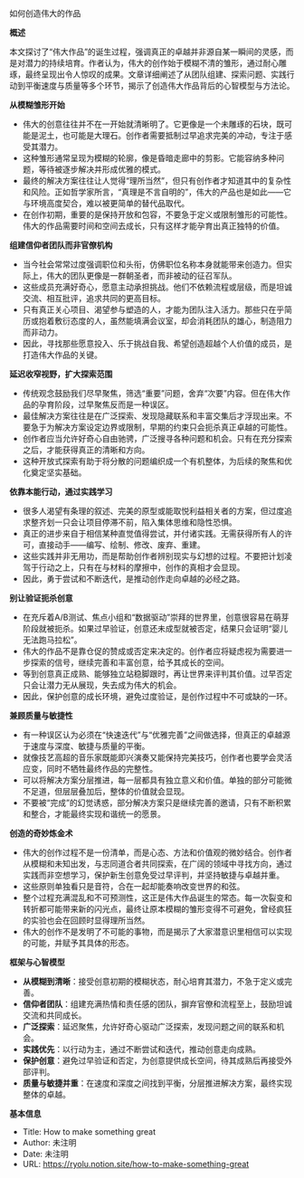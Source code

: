 如何创造伟大的作品

  

**概述**

  

本文探讨了“伟大作品”的诞生过程，强调真正的卓越并非源自某一瞬间的灵感，而是对潜力的持续培育。作者认为，伟大的创作始于模糊不清的雏形，通过耐心雕琢，最终呈现出令人惊叹的成果。文章详细阐述了从团队组建、探索问题、实践行动到平衡速度与质量等多个环节，揭示了创造伟大作品背后的心智模型与方法论。

  

**从模糊雏形开始**

- 伟大的创意往往并不在一开始就清晰明了。它更像是一个未雕琢的石块，既可能是泥土，也可能是大理石。创作者需要抵制过早追求完美的冲动，专注于感受其潜力。
- 这种雏形通常呈现为模糊的轮廓，像是昏暗走廊中的剪影。它能容纳多种问题，等待被逐步解决并形成优雅的模式。
- 最终的解决方案往往让人觉得“理所当然”，但只有创作者才知道其中的复杂性和风险。正如哲学家所言，“真理是不言自明的”，伟大的产品也是如此——它与环境高度契合，难以被更简单的替代品取代。
- 在创作初期，重要的是保持开放和包容，不要急于定义或限制雏形的可能性。伟大的作品需要时间和空间去成长，只有这样才能孕育出真正独特的价值。

  

**组建信仰者团队而非官僚机构**

- 当今社会常常过度强调职位和头衔，仿佛职位名称本身就能带来创造力。但实际上，伟大的团队更像是一群朝圣者，而非被动的征召军队。
- 这些成员充满好奇心，愿意主动承担挑战。他们不依赖流程或层级，而是坦诚交流、相互批评，追求共同的更高目标。
- 只有真正关心项目、渴望参与塑造的人，才能为团队注入活力。那些只在乎简历或抱着敷衍态度的人，虽然能填满会议室，却会消耗团队的雄心，制造阻力而非动力。
- 因此，寻找那些愿意投入、乐于挑战自我、希望创造超越个人价值的成员，是打造伟大作品的关键。

  

**延迟收窄视野，扩大探索范围**

- 传统观念鼓励我们尽早聚焦，筛选“重要”问题，舍弃“次要”内容。但在伟大作品的孕育阶段，过早聚焦反而是一种误区。
- 最佳解决方案往往是在广泛探索、发现隐藏联系和丰富交集后才浮现出来。不要急于为解决方案设定边界或限制，早期的约束只会扼杀真正卓越的可能性。
- 创作者应当允许好奇心自由驰骋，广泛搜寻各种问题和机会。只有在充分探索之后，才能获得真正的清晰和方向。
- 这种开放式探索有助于将分散的问题编织成一个有机整体，为后续的聚焦和优化奠定坚实基础。

  

**依靠本能行动，通过实践学习**

- 很多人渴望有条理的叙述、完美的原型或能取悦利益相关者的方案，但过度追求整齐划一只会让项目停滞不前，陷入集体思维和隐性恐惧。
- 真正的进步来自于相信某种直觉值得尝试，并付诸实践。无需获得所有人的许可，直接动手——编写、绘制、修改、废弃、重建。
- 这些实践并非无用功，而是帮助创作者辨别现实与幻想的过程。不要把计划凌驾于行动之上，只有在与材料的摩擦中，创作的真相才会显现。
- 因此，勇于尝试和不断迭代，是推动创作走向卓越的必经之路。

  

**别让验证扼杀创意**

- 在充斥着A/B测试、焦点小组和“数据驱动”崇拜的世界里，创意很容易在萌芽阶段就被扼杀。如果过早验证，创意还未成型就被否定，结果只会证明“婴儿无法跑马拉松”。
- 伟大的作品不是靠仓促的赞成或否定来决定的。创作者应将疑虑视为需要进一步探索的信号，继续完善和丰富创意，给予其成长的空间。
- 等到创意真正成熟、能够独立站稳脚跟时，再让世界来评判其价值。过早否定只会让潜力无从展现，失去成为伟大的机会。
- 因此，保护创意的成长环境，避免过度验证，是创作过程中不可或缺的一环。

  

**兼顾质量与敏捷性**

- 有一种误区认为必须在“快速迭代”与“优雅完善”之间做选择，但真正的卓越源于速度与深度、敏捷与质量的平衡。
- 就像技艺高超的音乐家既能即兴演奏又能保持完美技巧，创作者也要学会灵活应变，同时不牺牲最终作品的完整性。
- 可以将解决方案分层推进，每一层都具有独立意义和价值。单独的部分可能微不足道，但层层叠加后，整体的价值就会显现。
- 不要被“完成”的幻觉诱惑，部分解决方案只是继续完善的邀请，只有不断积累和整合，才能最终实现和谐统一的愿景。

  

**创造的奇妙炼金术**

- 伟大的创作过程不是一份清单，而是心态、方法和价值观的微妙结合。创作者从模糊和未知出发，与志同道合者共同探索，在广阔的领域中寻找方向，通过实践而非空想学习，保护新生创意免受过早评判，并坚持敏捷与卓越并重。
- 这些原则单独看只是音符，合在一起却能奏响改变世界的和弦。
- 整个过程充满混乱和不可预测性，这正是伟大作品诞生的常态。每一次裂变和转折都可能带来新的闪光点，最终让原本模糊的雏形变得不可避免，曾经疯狂的实验也会在回顾时显得理所当然。
- 伟大的创作不是发明了不可能的事物，而是揭示了大家潜意识里相信可以实现的可能，并赋予其具体的形态。

  

**框架与心智模型**

- **从模糊到清晰**：接受创意初期的模糊状态，耐心培育其潜力，不急于定义或完善。
- **信仰者团队**：组建充满热情和责任感的团队，摒弃官僚和流程至上，鼓励坦诚交流和共同成长。
- **广泛探索**：延迟聚焦，允许好奇心驱动广泛探索，发现问题之间的联系和机会。
- **实践优先**：以行动为主，通过不断尝试和迭代，推动创意走向成熟。
- **保护创意**：避免过早验证和否定，为创意提供成长空间，待其成熟后再接受外部评判。
- **质量与敏捷并重**：在速度和深度之间找到平衡，分层推进解决方案，最终实现整体的卓越。

  

**基本信息**

- Title: How to make something great
- Author: 未注明
- Date: 未注明
- URL: https://ryolu.notion.site/how-to-make-something-great